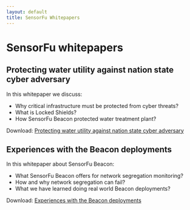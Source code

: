 ```yaml
---
layout: default
title: SensorFu Whitepapers
---
```


# SensorFu whitepapers

## Protecting water utility against nation state cyber adversary
In this whitepaper we discuss:
 - Why critical infrastructure must be protected from cyber threats?
 - What is Locked Shields?
 - How SensorFu Beacon protected water treatment plant?

Download: [Protecting water utility against nation state cyber adversary](protecting-water-utility.html)
## Experiences with the Beacon deployments

In this whitepaper about SensorFu Beacon:

 - What SensorFu Beacon offers for network segregation monitoring?
 - How and why network segregation can fail?
 - What we have learned doing real world Beacon deployments?

Download: [Experiences with the Beacon deployments](experiences-with-beacon-deployments.html)
